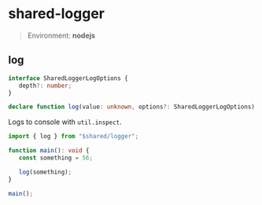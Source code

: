 # shared-logger

> Environment: **nodejs**

## log

```ts
interface SharedLoggerLogOptions {
   depth?: number;
}

declare function log(value: unknown, options?: SharedLoggerLogOptions): void;
```

Logs to console with `util.inspect`.

```ts
import { log } from "$shared/logger";

function main(): void {
   const something = 56;

   log(something);
}

main();
```
